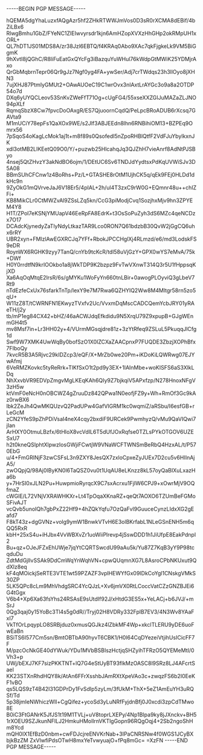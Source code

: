 -----BEGIN PGP MESSAGE-----

hQEMA5dgYhaLuzxfAQgAzr5hf2ZHkRTWWJmVos0D3sR0rXCMA8dEBif/4bZiLBx6
RlwgBmhu1GbZ/FYeNC1ZlEIwvyrsdr1kjn6AmHZopXVXzHhGHp2okRMpUH1xORL+
QL7hDT1JS01MDS8A/zr38Jzl6EBTQ/f4KRAq0Abo9XAc7qkFjgkeLk9VM5BiGgmK
9hXvtI8jQGhC/R8liFuEatGxQYcFg3iBazquYuWHul76kWdpGtMWiK25YDMjrAxo
QrGbMqbrnTepr06Qr9gJz7Ngf0yg4FA+ywSer/Adj7crTWdqs23h3llOyo8jXHN3
7ujXHJ87PtmIyGMUt2+OAwAUOeC19C1wrOvx3nlAxtLrAYGc3o9a8a2OTDP54o7d
DXq6yUYQCLeov53SnKvZWeFfT71Og+cUgFG4/55xseXXZGIJuMAZaZLJNO94pXLf
RqmqSbzX8Cw7fpvcDoOAxgR/ES7QjuoornCqdQ/PeLpcBRoADUB6rXcsq7GAVta9
M1mUCiY78epFs1QaXOx9WE/s2Jlf3ABJEEdn8lhn6RNBihiOM13+BZPEq9Omrx56
7pSqoS4oKagLcMok1aj1t+m8f89s0QsofedI5nZpoRHBlQtfF2VdFJuYbylkxnJK
xdl3otMB2LIKEetQ09O0/Y/+puzwb25HlcahqJq3QJZhH7vieAnrf8AdNtPJSByo
4nsej5QtZHvzY3akNdBO6ojm/1/DEtUC6Sv6TNDJdYydtsxPdKqUVWiSJv3D5A08
BBmSUhCFCnw1z4BoRhs+Pz/L+GTASHE8rOtM1UjhCK5q/qEk9FEj0HLDd1dkHc9n
9ZyOkG1mQVrveJaJ6V18Er5/4pIAL+2h/ul4T3zxC9rW0G+EQmnr48u++chIZFi+
KB8MikCLr0CtMWZvAl9ZSsLZq5kn/CcG3piModjCvq1SozjhxMjv9hn3ZPYEM4Y8
H1T/ZPoI7eKSNjYMUapV46EeRpFA8EdrK+t3OsSoPuZyh3dS6MZc4qeNCDzx7O17
DCAdcKjynedyZaTlyNdyLtkazTAR9Lco0RON7Q61bdzbB30QvW2jGgCQ6uhx6rRY
UBR2xyn+FMlzlAwEGXRCJq7YFf+RbokJPCCHglXj4RLmzd/e6/md3LodskFS9eDR
RoynWX6RGHK9zyy7TanQ/cnYb9tcKcR/tdl58uVjGzY+GPX0wYS7eMvA/75k+DWf
H0Y0rrdtfN9krIOOkbo1a8jWkTDP9K2bzpz9FvTwVXnwT314Q3r5U1fHppsqKjXD
Xa6AqOqMtqE2lrsR/6s/gMYKu1WoFyYn660tnLBir+0awogPLOyviQ3gLbeV7Rt9
nTdEzfeCxUx76sfarkTnTp/lexY9e7M7Rwa6QZHYIQ2Ww8M4Mltgr58rn5zo5qU+
W11zZ8T/tCWRNFN1EKwyzTVxfv2Uc/VvxmDqMscCADCQemYcbJRY01yRAeTH/j2y
tb/mP1eg84CX42+bHZ/46aACWJdqEfkdidu9N5XrqU79Z9xpupB+GJgWEnmGH4t5
mv8Msf7in+Lr3HH02y+4/VUrmMGsqjdre81z+3zYtRfeq9ZSLuL5PkuqqJlCfg1d
Swf9W7XMK4UwWqBy0bofSzO1X0IZCXaZAACpnxP7FUQDE3ZbzjXOPhBfx7FIboQy
7kvcR5B3A5Rjvc29kIDZcp3/eQF/X+MrZb0we20Pm+iKDoKiLQWRwg07EJYwAfmj
6VeRMZKovkc5tyReRrk+TlKfSxO1t2pd9y3EX+1lAInMbe+woKISFS6aS3XlkLDq
NhXxvbVR9EDVpZmgvMgLKEqKAh6QIy9Z7bjkqiV5APxfzp/N278HnoxNFgV3zH5w
ktVmF0eNcH0nOBCWZ4gZruuDz842QPwa1N0eofjFZ9y+Wh+RmOf3Gc9kAz0rwBX6
lbk2ZeJh4QwMKQUzvQ2PadUPw4GafVIGRM1kc0wqmiZ/aRSbu/I6esfGB+rLeGcM
zCN2YfeS9pZhPDiVsaI4neX4cqy2bxdiF9URCek9PwmhyzQ/vMu9QaVIQwi7jIan
ArHXY0OtmuLBzfx/6tHIoX8vcVdIL6T5dUfJOxRqfse0TZLsPYkOTGOV6UZESxU7
h2t0kneQSIphtXlpwzIosGWjiFCwtjW9VNaWCFTWNSmBeRbQ4HzxAL/t/P570EbG
u/4+FmGRINjF3zwCSFsL3n9ZXY8JesQX7zxloCpxeZyJUEx7D2cu5v6HIInAjA5/
zwOQpjQ/98Aj0IByKN0l6TaQSZ0vu0t1UqAU8eLKnzz8kL57oyQaBIXuLxazHa6b
y+7HrSI0xJLN2Pu+HuwpmioRyrqcX9C7sxAcrxu1FjIW6CPJ9+xOwrMjV9OQfmaZ
cWGlE/L72VNjVXRAWHKXr+Lt4TpOqaXKnaRZ+qeQt7AOXO6TZUmBeFGMoSFivAJT
vcQvb5unoIQh7gbPxZ22Hf9+4hZQkYqfu7OzQaFvI9GuuceCynzLIdxXG2gEafd7
F8kT43z+dgGVNz+volg9ymW1BnwkVTvH6E3olBKrfabL1NLeGSnENH5m6qQQ5RxR
kbH+25xS4u+iHJbx4VvWBXvZr1uoWiiPlrevp4jSswDDD1h1JiUfpE8EakPdnpl2
Bu+qz+OJeJFZxEhUWje7jqYtCQRTSwcdU99aAu5k/Yu87Z7KqB3yY9P98tcqduDu
ZdtMdGjllvSSAk9DdCmWqYnWqhVN+cpwQUqmnXG7L8AsroCPbNKUxut9QdXlz8eq
kF4qMOickjSeRTE3VTE1wt59PZAZF3vplHEWYfGx09IDkCoYgl1CNskgVMkS30ZP
5LK5QPc8cLm9MhVhdgSRC4YcQJzL+Xv6jmVX0RtLCoccVatCZzGNZBJEi6G4tGgx
V6b4+Xp6Xa63fsYhs24RSAsE9sUtdIf92J/xHtdG3ES5x+YeLACj+b6JVJ/+mSrJ
0Qg3qaj0y15YoBc3Tl4s5g0dR//Tryj02H8VDRy332FplB7EV3/4N3Wv8YAaFxI7
VkTfOrLpqypLO8SRBjduz0xmusQGJkz4lZbkMF4Wp+xkclTLERU9yDE6uoFwEaBn
BSiTS6I577Cm5sn/BmtOBTbA90hyvT6CBK1/H0l64CqDYezeiVtjihUsICicFF7F
M/pzcOcNkGE40dYWuk/YDu1MVbBSBIszHctjqSHZyihTFRzO5QYEMeMtI/0Vh3+p
UWj/bEXJ7KF7sizPKKTNT+lQ7G4eStUyBT93flkMzOASC8l9SRz8LJ4AFcrtSaeI
KK23STXnRhdHQY8k/AtAn6FFrXsshbJAmRXtXpeVAo3c+zwqzFS6b2I0EeKF1vBO
qs5LQS9zT4B42I31GDPrDy1FvSdIp5zyLm/3fUkM+ThX+5eZ1AmEuYH3uRQSf/Td
5p38jmIeNWhiczWIl+CgQifez+ycoSd3yLuNRfFyjdnBfj0J0xcdi3zpCdTMwo8E
B0iC3FtGANrK5JfJS1t19M1TVLj+uV8toprLXEPy/4Np1BIpa9ky8jJXnckv+BH5
1rXOEU9SZJkunNFlLJ2HmkuHMollrnVKTlgGopn96RQgOqj4+2Sb2ngoShHm8Ycd
mQH0IX1EfBzD0nbm+cwFDJcjreENVKrNab+3IPaCNRSNw4f0WGS1JCyBXbjkBzZM
ZxVlwfiPdsOTwH8mxYeTvwyuajO+fPq8mGc=
=XzFN
-----END PGP MESSAGE-----
